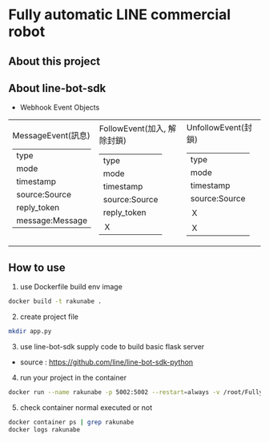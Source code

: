 # Fully automatic LINE commercial robot

## About this project

## About line-bot-sdk
- Webhook Event Objects
<table rules="none" align="center">
	<td>
        <table rules="none" align="center">
MessageEvent(訊息)
            <tr>
                <td>type</td>
            </tr>
            <tr>
                <td>mode</td>
            </tr>
            <tr>
                <td>timestamp</td>
            </tr>
            <tr>
                <td>source:Source</td>
            </tr>    
            <tr>
                <td>reply_token</td>
            </tr>    
            <tr>
                <td>message:Message</td>
            </tr>    
        </table>
    </td>
	<td>
        <table rules="none" align="center">
FollowEvent(加入, 解除封鎖)
            <tr>
                <td>type</td>
            </tr>
            <tr>
                <td>mode</td>
            </tr>
            <tr>
                <td>timestamp</td>
            </tr>
            <tr>
                <td>source:Source</td>
            </tr>    
            <tr>
                <td>reply_token</td>
            </tr>    
            <tr>
                <td>Ｘ</td>
            </tr>    
        </table>
    </td>
	<td>
        <table rules="none" align="center">
UnfollowEvent(封鎖)
            <tr>
                <td>type</td>
            </tr>
            <tr>
                <td>mode</td>
            </tr>
            <tr>
                <td>timestamp</td>
            </tr>
            <tr>
                <td>source:Source</td>
            </tr>    
            <tr>
                <td>Ｘ</td>
            </tr>    
            <tr>
                <td>Ｘ</td>
            </tr>    
        </table>
    </td>
</table>


## How to use
1. use Dockerfile build env image
```bash
docker build -t rakunabe .
```
2. create project file
```bash
mkdir app.py
```
3. use line-bot-sdk supply code to build basic flask server
- source : https://github.com/line/line-bot-sdk-python
4. run your project in the container 
```bash
docker run --name rakunabe -p 5002:5002 --restart=always -v /root/Fully-automatic-LINE-commercial-robot:/app -d rakunabe
```
5. check container normal executed or not
```bash
docker container ps | grep rakunabe
docker logs rakunabe
```